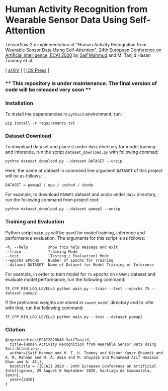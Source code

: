 # Human Activity Recognition from Wearable Sensor Data Using Self-Attention

Tensorflow 2.x implementation of "Human Activity Recognition from Wearable Sensor Data Using Self-Attention",
[24th European Conference on Artificial Intelligence, ECAI 2020](https://digital.ecai2020.eu/)
by [Saif Mahmud](https://saif-mahmud.github.io/) and M. Tanjid Hasan Tonmoy et al.

[ [arXiV](https://arxiv.org/abs/2003.09018) ] [ [IOS Press](https://ebooks.iospress.nl/publication/55031) ]

### ** This repository is under maintenance. The final version of code will be released very soon **

### Installation

To install the dependencies in `python3` environment, run:

```shell
pip install -r requirements.txt
```

### Dataset Download

To download dataset and place it under `data` directory for model training and inference, run the
script `dataset_download.py` with following commad:

```shell
python dataset_download.py --dataset DATASET --unzip
```

Here, the name of dataset in command line argument `DATASET` of this project will be as follows:

    DATASET = pamap2 / opp / uschad / skoda

For example, to download `PAMAP2` dataset and unzip under `data` directory, run the following command from project root:

```shell
python dataset_download.py --dataset pamap2 --unzip
```

### Training and Evaluation

Python script `main.py` will be used for model training, inference and performance evaluation. The arguments for this
script is as follows:

    -h, --help         show this help message and exit 
    --train            Training Mode 
    --test             (Testing / Evaluation) Mode
    --epochs EPOCHS    Number of Epochs for Training
    --dataset DATASET  Name of Dataset for Model Training or Inference

For example, in order to train model for `75` epochs on `PAMAP2` dataset and evaluate model performance, run the following command:

```shell
TF_CPP_MIN_LOG_LEVEL=3 python main.py --train --test --epochs 75 --dataset pamap2
```

If the pretrained weights are stored in `saved_model` directory and to infer with that, run the following command:

```shell
TF_CPP_MIN_LOG_LEVEL=3 python main.py --test --dataset pamap2
```

### Citation

    @inproceedings{ECAI2020HAR-SaifTanjid,
      title={Human Activity Recognition from Wearable Sensor Data Using Self-Attention},
      author={Saif Mahmud and M. T. H. Tonmoy and Kishor Kumar Bhaumik and A. M. Rahman and M. A. Amin and M. Shoyaib and Muhammad Asif Hossain Khan and A. Ali},
      booktitle = {{ECAI} 2020 - 24th European Conference on Artificial Intelligence, 29 August-8 September 2020, Santiago de Compostela, Spain},
      year={2020}
    }